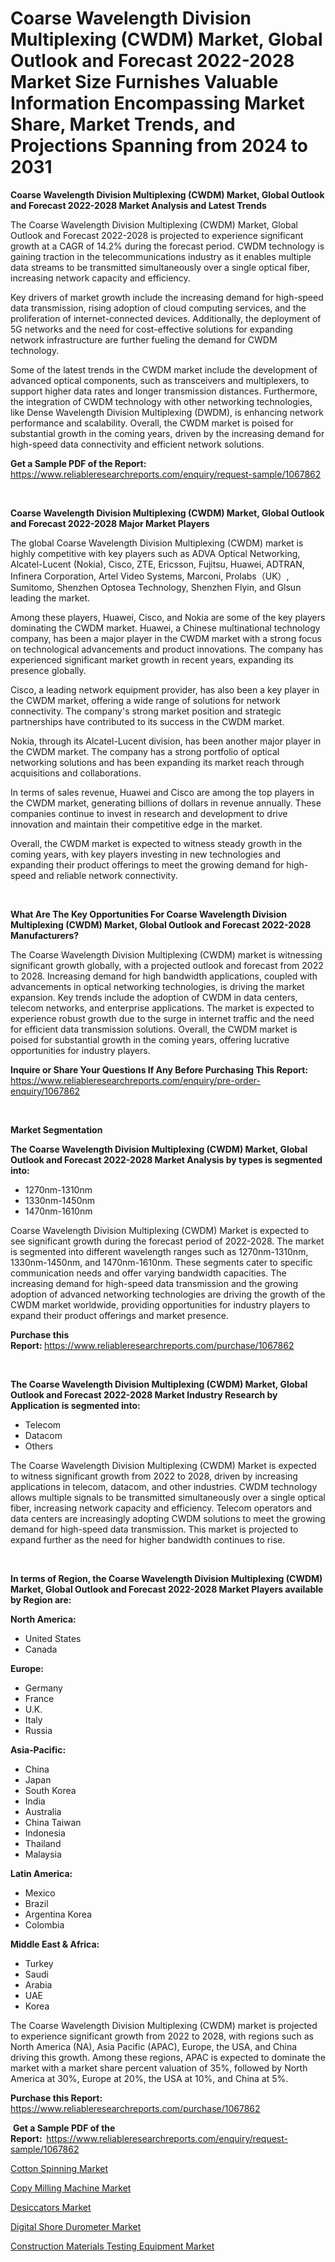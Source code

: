 <p><h1>Coarse Wavelength Division Multiplexing (CWDM) Market, Global Outlook and Forecast 2022-2028 Market Size Furnishes Valuable Information Encompassing Market Share, Market Trends, and Projections Spanning from 2024 to 2031</h1></p><p><strong>Coarse Wavelength Division Multiplexing (CWDM) Market, Global Outlook and Forecast 2022-2028 Market Analysis and Latest Trends</strong></p>
<p><p>The Coarse Wavelength Division Multiplexing (CWDM) Market, Global Outlook and Forecast 2022-2028 is projected to experience significant growth at a CAGR of 14.2% during the forecast period. CWDM technology is gaining traction in the telecommunications industry as it enables multiple data streams to be transmitted simultaneously over a single optical fiber, increasing network capacity and efficiency.</p><p>Key drivers of market growth include the increasing demand for high-speed data transmission, rising adoption of cloud computing services, and the proliferation of internet-connected devices. Additionally, the deployment of 5G networks and the need for cost-effective solutions for expanding network infrastructure are further fueling the demand for CWDM technology.</p><p>Some of the latest trends in the CWDM market include the development of advanced optical components, such as transceivers and multiplexers, to support higher data rates and longer transmission distances. Furthermore, the integration of CWDM technology with other networking technologies, like Dense Wavelength Division Multiplexing (DWDM), is enhancing network performance and scalability. Overall, the CWDM market is poised for substantial growth in the coming years, driven by the increasing demand for high-speed data connectivity and efficient network solutions.</p></p>
<p><strong>Get a Sample PDF of the Report:&nbsp;</strong> <a href="https://www.reliableresearchreports.com/enquiry/request-sample/1067862">https://www.reliableresearchreports.com/enquiry/request-sample/1067862</a></p>
<p>&nbsp;</p>
<p><strong>Coarse Wavelength Division Multiplexing (CWDM) Market, Global Outlook and Forecast 2022-2028 Major Market Players</strong></p>
<p><p>The global Coarse Wavelength Division Multiplexing (CWDM) market is highly competitive with key players such as ADVA Optical Networking, Alcatel-Lucent (Nokia), Cisco, ZTE, Ericsson, Fujitsu, Huawei, ADTRAN, Infinera Corporation, Artel Video Systems, Marconi, Prolabs（UK）, Sumitomo, Shenzhen Optosea Technology, Shenzhen Flyin, and Glsun leading the market.</p><p>Among these players, Huawei, Cisco, and Nokia are some of the key players dominating the CWDM market. Huawei, a Chinese multinational technology company, has been a major player in the CWDM market with a strong focus on technological advancements and product innovations. The company has experienced significant market growth in recent years, expanding its presence globally.</p><p>Cisco, a leading network equipment provider, has also been a key player in the CWDM market, offering a wide range of solutions for network connectivity. The company's strong market position and strategic partnerships have contributed to its success in the CWDM market.</p><p>Nokia, through its Alcatel-Lucent division, has been another major player in the CWDM market. The company has a strong portfolio of optical networking solutions and has been expanding its market reach through acquisitions and collaborations.</p><p>In terms of sales revenue, Huawei and Cisco are among the top players in the CWDM market, generating billions of dollars in revenue annually. These companies continue to invest in research and development to drive innovation and maintain their competitive edge in the market.</p><p>Overall, the CWDM market is expected to witness steady growth in the coming years, with key players investing in new technologies and expanding their product offerings to meet the growing demand for high-speed and reliable network connectivity.</p></p>
<p>&nbsp;</p>
<p><strong>What Are The Key Opportunities For Coarse Wavelength Division Multiplexing (CWDM) Market, Global Outlook and Forecast 2022-2028 Manufacturers?</strong></p>
<p><p>The Coarse Wavelength Division Multiplexing (CWDM) market is witnessing significant growth globally, with a projected outlook and forecast from 2022 to 2028. Increasing demand for high bandwidth applications, coupled with advancements in optical networking technologies, is driving the market expansion. Key trends include the adoption of CWDM in data centers, telecom networks, and enterprise applications. The market is expected to experience robust growth due to the surge in internet traffic and the need for efficient data transmission solutions. Overall, the CWDM market is poised for substantial growth in the coming years, offering lucrative opportunities for industry players.</p></p>
<p><strong>Inquire or Share Your Questions If Any Before Purchasing This Report:</strong> <a href="https://www.reliableresearchreports.com/enquiry/pre-order-enquiry/1067862">https://www.reliableresearchreports.com/enquiry/pre-order-enquiry/1067862</a></p>
<p>&nbsp;</p>
<p><strong>Market Segmentation</strong></p>
<p><strong>The Coarse Wavelength Division Multiplexing (CWDM) Market, Global Outlook and Forecast 2022-2028 Market Analysis by types is segmented into:</strong></p>
<p><ul><li>1270nm-1310nm</li><li>1330nm-1450nm</li><li>1470nm-1610nm</li></ul></p>
<p><p>Coarse Wavelength Division Multiplexing (CWDM) Market is expected to see significant growth during the forecast period of 2022-2028. The market is segmented into different wavelength ranges such as 1270nm-1310nm, 1330nm-1450nm, and 1470nm-1610nm. These segments cater to specific communication needs and offer varying bandwidth capacities. The increasing demand for high-speed data transmission and the growing adoption of advanced networking technologies are driving the growth of the CWDM market worldwide, providing opportunities for industry players to expand their product offerings and market presence.</p></p>
<p><strong>Purchase this Report:&nbsp;</strong><a href="https://www.reliableresearchreports.com/purchase/1067862">https://www.reliableresearchreports.com/purchase/1067862</a></p>
<p>&nbsp;</p>
<p><strong>The Coarse Wavelength Division Multiplexing (CWDM) Market, Global Outlook and Forecast 2022-2028 Market Industry Research by Application is segmented into:</strong></p>
<p><ul><li>Telecom</li><li>Datacom</li><li>Others</li></ul></p>
<p><p>The Coarse Wavelength Division Multiplexing (CWDM) Market is expected to witness significant growth from 2022 to 2028, driven by increasing applications in telecom, datacom, and other industries. CWDM technology allows multiple signals to be transmitted simultaneously over a single optical fiber, increasing network capacity and efficiency. Telecom operators and data centers are increasingly adopting CWDM solutions to meet the growing demand for high-speed data transmission. This market is projected to expand further as the need for higher bandwidth continues to rise.</p></p>
<p>&nbsp;</p>
<p><strong>In terms of Region, the Coarse Wavelength Division Multiplexing (CWDM) Market, Global Outlook and Forecast 2022-2028 Market Players available by Region are:</strong></p>
<p>
    <p> <strong> North America: </strong>
        <ul>
            <li>United States</li>
            <li>Canada</li>
        </ul>
        </p> 
    <p> <strong> Europe: </strong>
        <ul>
            <li>Germany</li>
            <li>France</li>
            <li>U.K.</li>
            <li>Italy</li>
            <li>Russia</li>
        </ul>
        </p> 
    <p> <strong> Asia-Pacific: </strong>
        <ul>
            <li>China</li>
            <li>Japan</li>
            <li>South Korea</li>
            <li>India</li>
            <li>Australia</li>
            <li>China Taiwan</li>
            <li>Indonesia</li>
            <li>Thailand</li>
            <li>Malaysia</li>
        </ul>
        </p> 
    <p> <strong> Latin America: </strong>
        <ul>
            <li>Mexico</li>
            <li>Brazil</li>
            <li>Argentina Korea</li>
            <li>Colombia</li>
        </ul>
        </p> 
    <p> <strong> Middle East & Africa: </strong>
        <ul>
            <li>Turkey</li>
            <li>Saudi</li>
            <li>Arabia</li>
            <li>UAE</li>
            <li>Korea</li>
        </ul>
    </p>
    </p>
<p><p>The Coarse Wavelength Division Multiplexing (CWDM) market is projected to experience significant growth from 2022 to 2028, with regions such as North America (NA), Asia Pacific (APAC), Europe, the USA, and China driving this growth. Among these regions, APAC is expected to dominate the market with a market share percent valuation of 35%, followed by North America at 30%, Europe at 20%, the USA at 10%, and China at 5%.</p></p>
<p><strong>Purchase this Report: </strong><a href="https://www.reliableresearchreports.com/purchase/1067862">https://www.reliableresearchreports.com/purchase/1067862</a></p>
<p>&nbsp;<strong>Get a Sample PDF of the Report:&nbsp;&nbsp;</strong><a href="https://www.reliableresearchreports.com/enquiry/request-sample/1067862">https://www.reliableresearchreports.com/enquiry/request-sample/1067862</a></p>
<p><strong></strong></p>
<p><p><a href="https://medium.com/@tevinjewess/cotton-spinning-nbsp-market-focuses-on-market-share-size-and-projected-forecast-till-2031-a8ba13d6e702">Cotton Spinning Market</a></p><p><a href="https://medium.com/@tevinjewess/copy-milling-machine-market-analysis-its-cagr-market-segmentation-and-global-industry-overview-644af4f2f39d">Copy Milling Machine Market</a></p><p><a href="https://medium.com/@tevinjewess/desiccators-market-furnishes-information-on-market-share-market-trends-and-market-growth-86804facdf07">Desiccators Market</a></p><p><a href="https://medium.com/@tevinjewess/digital-shore-durometer-market-comprehensive-assessment-by-type-application-and-geography-87267810922d">Digital Shore Durometer Market</a></p><p><a href="https://medium.com/@tevinjewess/analyzing-construction-materials-testing-equipment-market-global-industry-perspective-and-forecast-f4cf5a0e79fd">Construction Materials Testing Equipment Market</a></p></p>